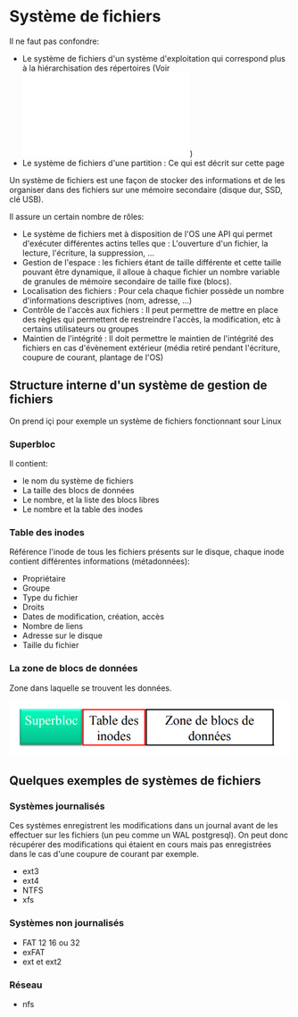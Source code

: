 # Système de fichiers

Il ne faut pas confondre:
- Le système de fichiers d'un système d'exploitation qui correspond plus à la hiérarchisation des répertoires (Voir ![Système de fichiers Linux](./os_linux_systeme_fichiers.md))
- Le système de fichiers d'une partition : Ce qui est décrit sur cette page

Un système de fichiers est une façon de stocker des informations et de les organiser dans des fichiers sur une mémoire secondaire (disque dur, SSD, clé USB).  

Il assure un certain nombre de rôles:
- Le système de fichiers met à disposition de l'OS une API qui permet d'exécuter différentes actins telles que : L'ouverture d'un fichier, la lecture, l'écriture, la suppression, ...
- Gestion de l'espace : les fichiers étant de taille différente et cette taille pouvant être dynamique, il alloue à chaque fichier un nombre variable de granules de mémoire secondaire de taille fixe (blocs).
- Localisation des fichiers : Pour cela chaque fichier possède un nombre d'informations descriptives (nom, adresse, ...)
- Contrôle de l'accès aux fichiers : Il peut permettre de mettre en place des règles qui permettent de restreindre l'accès, la modification, etc à certains utilisateurs ou groupes
- Maintien de l'intégrité : Il doit permettre le maintien de l'intégrité des fichiers en cas d'évènement extérieur (média retiré pendant l'écriture, coupure de courant, plantage de l'OS)

## Structure interne d'un système de gestion de fichiers

On prend içi pour exemple un système de fichiers fonctionnant sour Linux

### Superbloc

Il contient:
- le nom du système de fichiers
- La taille des blocs de données
- Le nombre, et la liste des blocs libres
- Le nombre et la table des inodes

### Table des inodes

Référence l'inode de tous les fichiers présents sur le disque, chaque inode contient différentes informations (métadonnées):
- Propriétaire
- Groupe
- Type du fichier
- Droits
- Dates de modification, création, accès
- Nombre de liens
- Adresse sur le disque
- Taille du fichier

### La zone de blocs de données

Zone dans laquelle se trouvent les données.

![Schéma systeme de fichiers](../../images/schema_systeme_fichiers.png)

## Quelques exemples de systèmes de fichiers

### Systèmes journalisés
Ces systèmes enregistrent les modifications dans un journal avant de les effectuer sur les fichiers (un peu comme un WAL postgresql). On peut donc récupérer des modifications qui étaient en cours mais pas enregistrées dans le cas d'une coupure de courant par exemple.

- ext3
- ext4
- NTFS
- xfs

### Systèmes non journalisés
- FAT 12 16 ou 32
- exFAT
- ext et ext2

### Réseau
- nfs
